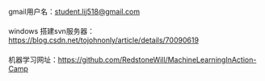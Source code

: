 ####
gmail用户名：student.lij518@gmail.com
####
windows 搭建svn服务器：https://blog.csdn.net/tojohnonly/article/details/70090619
####
机器学习网址：https://github.com/RedstoneWill/MachineLearningInAction-Camp